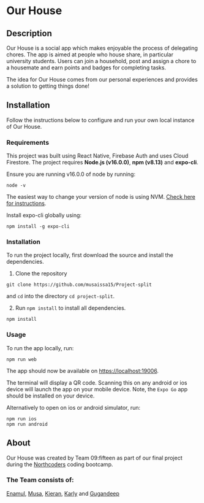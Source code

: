 # Our House

## Description

Our House is a social app which makes enjoyable the process of delegating chores. The app is aimed at people who house share, in particular university students. Users can join a household, post and assign a chore to a housemate and earn points and badges for completing tasks.

The idea for Our House comes from our personal experiences and provides a solution to getting things done!

## Installation

Follow the instructions below to configure and run your own local instance of Our House.

### Requirements

This project was built using React Native, Firebase Auth and uses Cloud Firestore. The project requires **Node.js (v16.0.0)**, **npm (v8.13)** and **expo-cli**.

Ensure you are running v16.0.0 of node by running: 
```
node -v
```
The easiest way to change your version of node is using NVM. [Check here for instructions](https://npm.github.io/installation-setup-docs/installing/using-a-node-version-manager.html).

Install expo-cli globally using:

```
npm install -g expo-cli
```

### Installation

To run the project locally, first download the source and install the dependencies.

1. Clone the repository

```
git clone https://github.com/musaissa15/Project-split
```

and `cd` into the directory
`cd project-split`.

2. Run `npm install` to install all dependencies.

```
npm install
```

### Usage

To run the app locally, run:

```
npm run web
```

The app should now be available on [https://localhost:19006](https://localhost:19006). 

The terminal will display a QR code. Scanning this on any android or ios device will launch the app on your mobile device. Note, the `Expo Go` app should be installed on your device.

Alternatively to open on ios or android simulator, run:

```
npm run ios
npm run android
```

## About

Our House was created by Team 09:fifteen as part of our final project during the [Northcoders](https://northcoders.com) coding bootcamp.

### The Team consists of:

[Enamul](https://github.com/Enamulali),
[Musa](https://github.com/musaissa15),
[Kieran](https://github.com/kieranjoyce), [Karly](https://github.com/Karly-22) and [Gugandeep](https://github.com/gsbinning)
